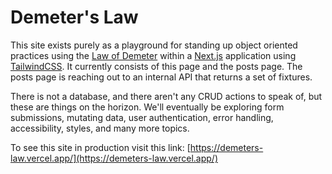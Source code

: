 # Demeter's Law

This site exists purely as a playground for standing up object oriented
practices using the [Law of
Demeter](https://en.wikipedia.org/wiki/Law_of_Demeter) within a
[Next.js](https://nextjs.org/) application using
[TailwindCSS](https://tailwindcss.com/). It currently consists of this page and
the posts page. The posts page is reaching out to an internal API that returns a
set of fixtures.

There is not a database, and there aren't any CRUD actions to speak of, but
these are things on the horizon. We'll eventually be exploring form submissions,
mutating data, user authentication, error handling, accessibility, styles, and
many more topics.

To see this site in production visit this link:
[https://demeters-law.vercel.app/](https://demeters-law.vercel.app/)

